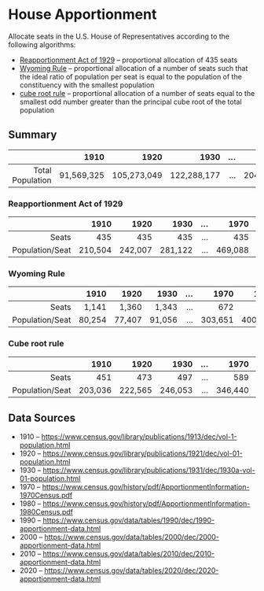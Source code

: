 # House Apportionment

Allocate seats in the U.S. House of Representatives according to the following algorithms:
* [Reapportionment Act of 1929](https://en.wikipedia.org/wiki/Reapportionment_Act_of_1929) – proportional allocation of 435 seats
* [Wyoming Rule](https://en.wikipedia.org/wiki/Wyoming_Rule) – proportional allocation of a number of seats such that the ideal ratio of population per seat is equal to the population of the constituency with the smallest population
* [cube root rule](https://en.wikipedia.org/wiki/Cube_root_rule) – proportional allocation of a number of seats equal to the smallest odd number greater than the principal cube root of the total population

## Summary

|                  |       1910 |        1920 |        1930 |           … |        1970 |        1980 |        1990 |        2000 |        2010 |        2020 |
| ---------------: | ---------: | ----------: | ----------: | ----------: | ----------: | ----------: | ----------: | ----------: | ----------: | ----------: |
| Total Population | 91,569,325 | 105,273,049 | 122,288,177 |           … | 204,053,325 | 225,867,174 | 249,022,783 | 281,424,177 | 309,183,463 | 331,108,434 |


### Reapportionment Act of 1929

|                 |    1910 |    1920 |    1930 |       … |    1970 |    1980 |    1990 |    2000 |    2010 |    2020 |
| --------------: | ------: | ------: | ------: | ------: | ------: | ------: | ------: | ------: | ------: | ------: |
|           Seats |     435 |     435 |     435 |       … |     435 |     435 |     435 |     435 |     435 |     435 |
| Population/Seat | 210,504 | 242,007 | 281,122 |       … | 469,088 | 519,235 | 572,466 | 646,952 | 710,767 | 761,169 |

### Wyoming Rule

|                 |   1910 |   1920 |   1930 |       … |    1970 |    1980 |    1990 |    2000 |    2010 |    2020 |
| --------------: | -----: | -----: | -----: | ------: | ------: | ------: | ------: | ------: | ------: | ------: |
|           Seats |  1,141 |  1,360 |  1,343 |       … |     672 |     564 |     547 |     569 |     545 |     574 |
| Population/Seat | 80,254 | 77,407 | 91,056 |       … | 303,651 | 400,474 | 455,252 | 494,594 | 567,309 | 576,844 |

### Cube root rule

|                 |    1910 |    1920 |    1930 |       … |    1970 |    1980 |    1990 |    2000 |    2010 |    2020 |
| --------------: | ------: | ------: | ------: | ------: | ------: | ------: | ------: | ------: | ------: | ------: |
|           Seats |     451 |     473 |     497 |       … |     589 |     611 |     631 |     657 |     677 |     693 |
| Population/Seat | 203,036 | 222,565 | 246,053 |       … | 346,440 | 369,668 | 394,648 | 428,347 | 456,696 | 477,790 |

## Data Sources

* 1910 – https://www.census.gov/library/publications/1913/dec/vol-1-population.html
* 1920 – https://www.census.gov/library/publications/1921/dec/vol-01-population.html
* 1930 – https://www.census.gov/library/publications/1931/dec/1930a-vol-01-population.html
* 1970 – https://www.census.gov/history/pdf/ApportionmentInformation-1970Census.pdf
* 1980 – https://www.census.gov/history/pdf/ApportionmentInformation-1980Census.pdf
* 1990 – https://www.census.gov/data/tables/1990/dec/1990-apportionment-data.html
* 2000 – https://www.census.gov/data/tables/2000/dec/2000-apportionment-data.html
* 2010 – https://www.census.gov/data/tables/2010/dec/2010-apportionment-data.html
* 2020 – https://www.census.gov/data/tables/2020/dec/2020-apportionment-data.html
